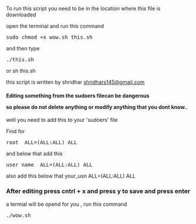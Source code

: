 To run this script you need to be in the location where this file is downloaded 

open the terminal and run this command 

<pre>sudo chmod +x wow.sh this.sh</pre>

and then type

<pre>./this.sh</pre> 


or sh this.sh 

 this script is written by shridhar shridhars145@gmail.com

<h4>Editing something from the sudoers filecan be dangerous

so please do not delete anything or modify anything that you dont know..
</h4>

well you need to add this to your 'sudoers' file

Find for 
<pre>root  ALL=(ALL:ALL) ALL</pre> 

and below that add this  
<pre>user_name  ALL=(ALL:ALL) ALL</pre>

also add this below that your_usn ALL=(ALL:ALL) ALL

<h3>After editing press cntrl + x and press y to save and press enter </h3>

a termial will be opend for you , run this command <pre>./wow.sh </pre>

